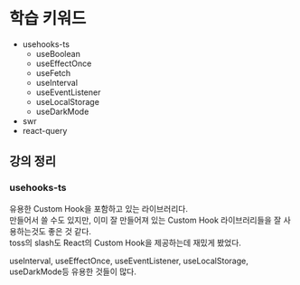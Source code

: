 # 학습 키워드

- usehooks-ts
  - useBoolean
  - useEffectOnce
  - useFetch
  - useInterval
  - useEventListener
  - useLocalStorage
  - useDarkMode
- swr
- react-query

## 강의 정리

### usehooks-ts

유용한 Custom Hook을 포함하고 있는 라이브러리다.  
만들어서 쓸 수도 있지만, 이미 잘 만들어져 있는 Custom Hook 라이브러리들을 잘 사용하는것도 좋은 것 같다.  
toss의 slash도 React의 Custom Hook을 제공하는데 재밌게 봤었다.

useInterval, useEffectOnce, useEventListener, useLocalStorage, useDarkMode등 유용한 것들이 많다.

